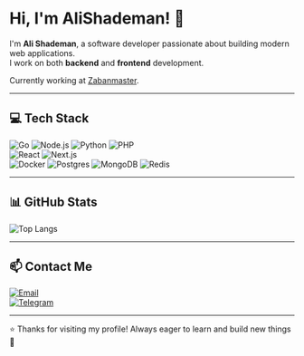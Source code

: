 # Hi, I'm AliShademan! 👋

I'm **Ali Shademan**, a software developer passionate about building modern web applications.  
I work on both **backend** and **frontend** development.  

Currently working at [Zabanmaster](https://zabanmaster.com).  

---

## 💻 Tech Stack  

![Go](https://skillicons.dev/icons?i=go) 
![Node.js](https://skillicons.dev/icons?i=nodejs) 
![Python](https://skillicons.dev/icons?i=python) 
![PHP](https://skillicons.dev/icons?i=php)  
![React](https://skillicons.dev/icons?i=react) 
![Next.js](https://skillicons.dev/icons?i=nextjs)  
![Docker](https://skillicons.dev/icons?i=docker) 
![Postgres](https://skillicons.dev/icons?i=postgres) 
![MongoDB](https://skillicons.dev/icons?i=mongodb) 
![Redis](https://skillicons.dev/icons?i=redis)

---

## 📊 GitHub Stats  

![Top Langs](https://github-readme-stats.vercel.app/api/top-langs/?username=AliShademan&layout=compact&theme=tokyonight)

---

## 📫 Contact Me  

[![Email](https://img.shields.io/badge/Email-ali.shademan73%40gmail.com-red?style=for-the-badge&logo=gmail)](mailto:ali.shademan73@gmail.com)  
[![Telegram](https://img.shields.io/badge/Telegram-@ali__shademan73-0088cc?style=for-the-badge&logo=telegram)](https://t.me/ali_shademan73)

---

⭐️ Thanks for visiting my profile! Always eager to learn and build new things 🚀
